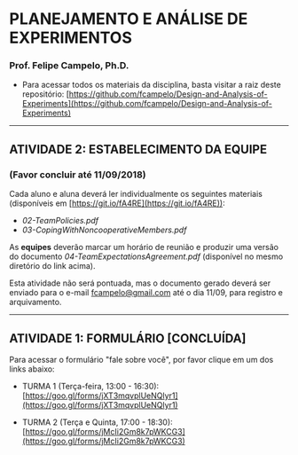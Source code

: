 # PLANEJAMENTO E ANÁLISE DE EXPERIMENTOS  
### **Prof. Felipe Campelo, Ph.D.**  

* Para acessar todos os materiais da disciplina, basta visitar a raiz deste repositório: [https://github.com/fcampelo/Design-and-Analysis-of-Experiments](https://github.com/fcampelo/Design-and-Analysis-of-Experiments)

***

## ATIVIDADE 2: ESTABELECIMENTO DA EQUIPE
### (Favor concluir até 11/09/2018)

Cada aluno e aluna deverá ler individualmente os seguintes materiais (disponíveis em [https://git.io/fA4RE](https://git.io/fA4RE)): 

* _02-TeamPolicies.pdf_  
* _03-CopingWithNoncooperativeMembers.pdf_

As **equipes** deverão marcar um horário de reunião e produzir uma versão do documento _04-TeamExpectationsAgreement.pdf_ (disponível no mesmo diretório do link acima).

Esta atividade não será pontuada, mas o documento gerado deverá ser enviado para o e-mail [fcampelo@gmail.com](mailto:fcampelo@gmail.com) até o dia 11/09, para registro e arquivamento.


***

## ATIVIDADE 1: FORMULÁRIO [CONCLUÍDA]

Para acessar o formulário "fale sobre você", por favor clique em um dos links abaixo:

* TURMA 1 (Terça-feira, 13:00 - 16:30): [https://goo.gl/forms/jXT3mqvplUeNQlyr1](https://goo.gl/forms/jXT3mqvplUeNQlyr1)

* TURMA 2 (Terça e Quinta, 17:00 - 18:30): [https://goo.gl/forms/jMcIi2Gm8k7pWKCG3](https://goo.gl/forms/jMcIi2Gm8k7pWKCG3)